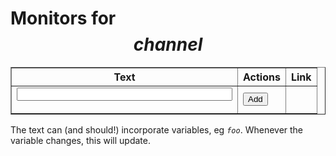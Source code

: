 # Monitors for $$channel$$

<table border=1 id=monitors>
<tr><th>Text</th><th>Actions</th><th>Link</th></tr>
<tr><td><form id=add><input size=40 name=text></form></td><td><input type=submit form=add value="Add"></td><td></td></tr>
</table>

The text can (and should!) incorporate variables, eg <code>$foo$</code>. Whenever the variable changes, this will update.

<script>let channame = $$channame$$, monitors = $$monitors$$;</script>
<script type=module src="$$static||monitors.js$$"></script>
